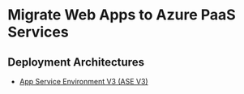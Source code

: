 # Migrate Web Apps to Azure PaaS Services

## Deployment Architectures

- [App Service Environment V3 (ASE V3)][1]

[1]: bicep/asev3/readme.md
